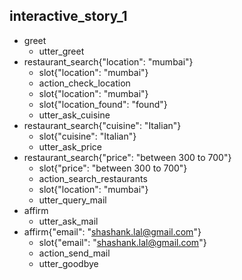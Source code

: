 
## interactive_story_1
* greet
    - utter_greet
* restaurant_search{"location": "mumbai"}
    - slot{"location": "mumbai"}
    - action_check_location
    - slot{"location": "mumbai"}
    - slot{"location_found": "found"}
    - utter_ask_cuisine
* restaurant_search{"cuisine": "Italian"}
    - slot{"cuisine": "Italian"}
    - utter_ask_price
* restaurant_search{"price": "between 300 to 700"}
    - slot{"price": "between 300 to 700"}
    - action_search_restaurants
    - slot{"location": "mumbai"}
    - utter_query_mail
* affirm
    - utter_ask_mail
* affirm{"email": "shashank.lal@gmail.com"}
    - slot{"email": "shashank.lal@gmail.com"}
    - action_send_mail
    - utter_goodbye
